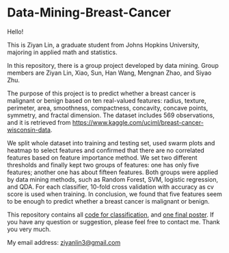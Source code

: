 # Data-Mining-Breast-Cancer

Hello! 

This is Ziyan Lin, a graduate student from Johns Hopkins University, majoring in applied math and statistics.

In this repository, there is a group project developed by data mining. Group members are Ziyan Lin, Xiao, Sun, Han Wang, Mengnan Zhao, and Siyao Zhu.

The purpose of this project is to predict whether a breast cancer is malignant or benign based on ten real-valued features: radius, texture, perimeter, area, smoothness, compactness, concavity, concave points, symmetry, and fractal dimension. The dataset includes 569 observations, and it is retrieved from https://www.kaggle.com/uciml/breast-cancer-wisconsin-data.

We split whole dataset into training and testing set, used swarm plots and heatmap to select features and confirmed that there are no correlated features based on feature importance method. We set two different thresholds and finally kept two groups of features: one has only five features; another one has about fifteen features. Both groups were applied by data mining methods, such as Random Forest, SVM, logistic regression, and QDA. For each classifier, 10-fold cross validation with accuracy as cv score is used when training. In conclusion, we found that five features seem to be enough to predict whether a breast cancer is malignant or benign.

This repository contains all [code for classification](), and [one final poster](https://github.com/lzykaren/Data-Mining-Breast-Cancer/blob/master/Project%20Poster.pdf). If you have any question or suggestion, please feel free to contact me. Thank you very much.

My email address: ziyanlin3@gmail.com



